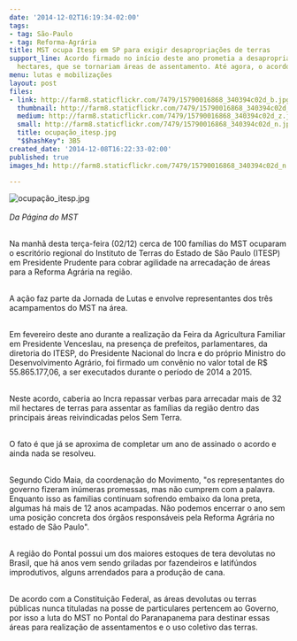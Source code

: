 ```yaml
---
date: '2014-12-02T16:19:34-02:00'
tags:
- tag: São-Paulo
- tag: Reforma-Agrária
title: MST ocupa Itesp em SP para exigir desapropriações de terras
support_line: Acordo firmado no início deste ano prometia a desapropriação de 32 mil
  hectares, que se tornariam áreas de assentamento. Até agora, o acordo não se cumpriu.
menu: lutas e mobilizações
layout: post
files:
- link: http://farm8.staticflickr.com/7479/15790016868_340394c02d_b.jpg
  thumbnail: http://farm8.staticflickr.com/7479/15790016868_340394c02d_t.jpg
  medium: http://farm8.staticflickr.com/7479/15790016868_340394c02d_z.jpg
  small: http://farm8.staticflickr.com/7479/15790016868_340394c02d_n.jpg
  title: ocupação_itesp.jpg
  "$$hashKey": 3B5
created_date: '2014-12-08T16:22:33-02:00'
published: true
images_hd: http://farm8.staticflickr.com/7479/15790016868_340394c02d_n.jpg

---
```

<div id="content-header">
<div id="content-title">
<p><img alt="ocupação_itesp.jpg" src="http://farm8.staticflickr.com/7479/15790016868_340394c02d_b.jpg" /><br />
<br />
<em>Da P&aacute;gina do&nbsp;MST</em></p>

<p><br />
Na manh&atilde; desta ter&ccedil;a-feira (02/12) cerca de 100 fam&iacute;lias do MST ocuparam o escrit&oacute;rio regional do&nbsp;Instituto de Terras do Estado de S&atilde;o&nbsp;Paulo&nbsp;(ITESP) em Presidente Prudente para cobrar agilidade na arrecada&ccedil;&atilde;o de &aacute;reas para a Reforma Agr&aacute;ria na regi&atilde;o.&nbsp;</p>

<p><br />
A a&ccedil;&atilde;o faz parte da Jornada de Lutas e envolve representantes dos tr&ecirc;s acampamentos do MST na &aacute;rea.&nbsp;</p>

<p><br />
Em fevereiro deste ano durante a realiza&ccedil;&atilde;o da Feira da Agricultura Familiar em Presidente Venceslau, na presen&ccedil;a de prefeitos, parlamentares, da diretoria do ITESP, do Presidente Nacional do Incra e do pr&oacute;prio Ministro do Desenvolvimento Agr&aacute;rio, foi firmado um conv&ecirc;nio no valor total de R$ 55.865.177,06, a ser executados durante o per&iacute;odo de 2014 a 2015.&nbsp;</p>

<p><br />
Neste acordo, caberia ao Incra repassar verbas para arrecadar mais de 32 mil hectares de terras para assentar as fam&iacute;lias da regi&atilde;o dentro das principais &aacute;reas reivindicadas pelos Sem Terra.&nbsp;</p>

<p><br />
O fato &eacute; que j&aacute; se aproxima de completar um ano de assinado o acordo e ainda nada se resolveu.&nbsp;</p>

<p><br />
Segundo Cido Maia, da coordena&ccedil;&atilde;o do Movimento, &quot;os representantes do governo fizeram in&uacute;meras promessas, mas n&atilde;o cumprem com a palavra. Enquanto isso as familias continuam sofrendo embaixo da lona preta, algumas h&aacute; mais de 12 anos acampadas. N&atilde;o podemos encerrar o ano sem uma posi&ccedil;&atilde;o concreta dos &oacute;rg&atilde;os respons&aacute;veis pela Reforma Agr&aacute;ria no estado de S&atilde;o Paulo&quot;.</p>

<p><br />
A regi&atilde;o do Pontal possui um dos maiores estoques de tera devolutas no Brasil, que h&aacute; anos vem sendo griladas por fazendeiros e latif&uacute;ndos improdutivos, alguns arrendados para a produ&ccedil;&atilde;o de cana.&nbsp;</p>

<p><br />
De acordo com a Constitui&ccedil;&atilde;o Federal, as &aacute;reas devolutas ou terras p&uacute;blicas nunca tituladas na posse de particulares pertencem ao Governo, por isso a luta do MST no Pontal do Paranapanema para destinar essas &aacute;reas para realiza&ccedil;&atilde;o de assentamentos e o uso coletivo das terras.</p>
</div>
</div>
